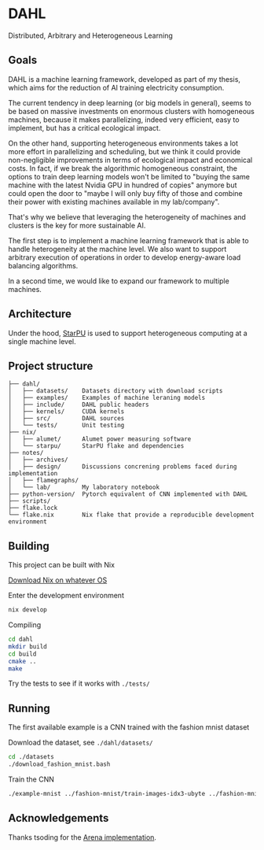 # DAHL

Distributed, Arbitrary and Heterogeneous Learning

## Goals

DAHL is a machine learning framework, developed as part of my thesis, which aims for the reduction
of AI training electricity consumption.

The current tendency in deep learning (or big models in general), seems to be based
on massive investments on enormous clusters with homogeneous machines, because it makes 
parallelizing, indeed very efficient, easy to implement, but has a critical ecological impact.

On the other hand, supporting heterogeneous environments takes a lot more effort in parallelizing
and scheduling, but we think it could provide non-negligible improvements in terms of ecological
impact and economical costs.
In fact, if we break the algorithmic homogeneous constraint, the options to train deep learning
models won't be limited to "buying the same machine with the latest Nvidia GPU in hundred of copies"
anymore but could open the door to "maybe I will only buy fifty of those and combine their power
with existing machines available in my lab/company".

That's why we believe that leveraging the heterogeneity of machines and clusters is the key for more
sustainable AI.

The first step is to implement a machine learning framework that is able to handle heterogeneity
at the machine level. We also want to support arbitrary execution of operations in order to develop
energy-aware load balancing algorithms.

In a second time, we would like to expand our framework to multiple machines.

## Architecture

Under the hood, [StarPU](https://starpu.gitlabpages.inria.fr/) is used to support heterogeneous computing at a single machine level.

## Project structure

```
├── dahl/
│   ├── datasets/    Datasets directory with download scripts
│   ├── examples/    Examples of machine leraning models
│   ├── include/     DAHL public headers
│   ├── kernels/     CUDA kernels
│   ├── src/         DAHL sources
│   └── tests/       Unit testing
├── nix/
│   ├── alumet/      Alumet power measuring software
│   └── starpu/      StarPU flake and dependencies
├── notes/
│   ├── archives/
│   ├── design/      Discussions concrening problems faced during implementation
│   ├── flamegraphs/
│   └── lab/         My laboratory notebook
├── python-version/  Pytorch equivalent of CNN implemented with DAHL
├── scripts/
├── flake.lock
└── flake.nix        Nix flake that provide a reproducible development environment
```

## Building

This project can be built with Nix

[Download Nix on whatever OS](https://nixos.org/download/#multi-user-installation-recommended)

Enter the development environment
```bash
nix develop
```

Compiling
```bash
cd dahl
mkdir build
cd build
cmake ..
make
```

Try the tests to see if it works with `./tests/`

## Running

The first available example is a CNN trained with the fashion mnist dataset

Download the dataset, see `./dahl/datasets/`

```bash
cd ./datasets
./download_fashion_mnist.bash
```

Train the CNN
```bash
./example-mnist ../fashion-mnist/train-images-idx3-ubyte ../fashion-mnist/train-labels-idx1-ubyte
```

## Acknowledgements

Thanks tsoding for the [Arena implementation](https://github.com/tsoding/arena).
